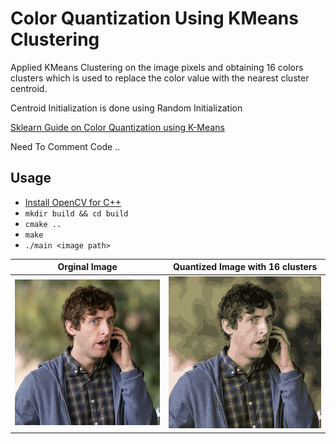 # Color Quantization Using KMeans Clustering

Applied KMeans Clustering on the image pixels and obtaining 16 colors clusters which is used to replace the color value with the nearest cluster centroid.

Centroid Initialization is done using Random Initialization

[Sklearn Guide on Color Quantization using K-Means](https://scikit-learn.org/stable/auto_examples/cluster/plot_color_quantization.html)

Need To Comment Code ..

## Usage
- [Install OpenCV for C++](https://opencv.org/releases/)
- `mkdir build && cd build`
- `cmake ..`
- `make`
- `./main <image path>`

 Orginal Image             |   Quantized Image with 16 clusters
:------------------------: |:------------------------:
![Richard_Hendricks](Richard_Hendricks.jpg) |  ![Compressed_Richard_Hendricks](compressImage.jpg)
